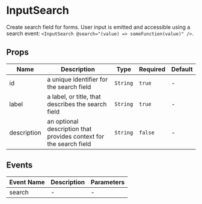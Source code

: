 # InputSearch

Create search field for forms. User input is emitted and accessible using a search event: `<InputSearch @search="(value) => someFunction(value)" />`.

## Props

<!-- @vuese:InputSearch:props:start -->
|Name|Description|Type|Required|Default|
|---|---|---|---|---|
|id|a unique identifier for the search field|`String`|`true`|-|
|label|a label, or title, that describes the search field|`String`|`true`|-|
|description|an optional description that provides context for the search field|`String`|`false`|-|

<!-- @vuese:InputSearch:props:end -->


## Events

<!-- @vuese:InputSearch:events:start -->
|Event Name|Description|Parameters|
|---|---|---|
|search|-|-|

<!-- @vuese:InputSearch:events:end -->


